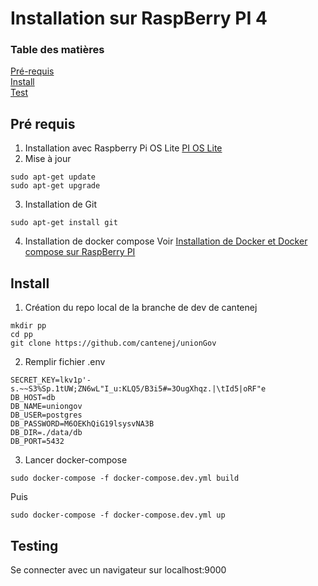 # Installation sur RaspBerry PI 4

### Table des matières
[Pré-requis](#pre-requis)  
[Install](#install)  
[Test](#test)  
 

## <a name="pre-requis"></a>Pré requis    

1. Installation avec Raspberry Pi OS Lite [PI OS Lite](https://raspberry-pi.fr/download/raspbian_lite_latest.zip)
2. Mise à jour
```
sudo apt-get update
sudo apt-get upgrade
```
3. Installation de Git
```
sudo apt-get install git
```
4. Installation de docker compose
Voir [Installation de Docker et Docker compose sur RaspBerry PI](https://code4pi.fr/2020/09/docker-et-docker-compose-sur-raspberry-pi/)

## <a name="install"></a>Install
1. Création du repo local de la branche de dev de cantenej
```
mkdir pp
cd pp
git clone https://github.com/cantenej/unionGov
```
2. Remplir fichier .env
```
SECRET_KEY=lkv1p'-s.~~S3%Sp.1tUW;ZN6wL"I_u:KLQ5/B3i5#=3OugXhqz.|\tId5|oRF"e
DB_HOST=db
DB_NAME=uniongov
DB_USER=postgres
DB_PASSWORD=M6OEKhQiG19lsysvNA3B
DB_DIR=./data/db
DB_PORT=5432
```
3. Lancer docker-compose
```
sudo docker-compose -f docker-compose.dev.yml build
```
Puis
```
sudo docker-compose -f docker-compose.dev.yml up
```

## <a name="test"></a>Testing
Se connecter avec un navigateur sur localhost:9000
